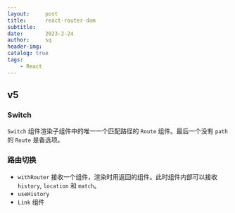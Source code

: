 ```yaml
---
layout:     post
title:      react-router-dom
subtitle:   
date:       2023-2-24
author:     sq
header-img: 
catalog: true
tags:
    - React
---
```

## v5
### Switch
`Switch` 组件渲染子组件中的唯一一个匹配路径的 `Route` 组件。最后一个没有 `path` 的 `Route` 是备选项。

### 路由切换

- `withRouter` 接收一个组件，渲染时用返回的组件。此时组件内部可以接收 `history`, `location` 和 `match`。
- `useHistory`
- `Link` 组件


